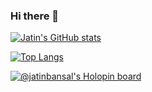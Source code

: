 ### Hi there 👋

[![Jatin's GitHub stats](jatin-bansal-21-git-main-jatins-projects-a441fa8e.vercel.app/api?username=jatin-bansal-21&show_icons=true&include_all_commits=true&count_private=true)](https://github.com/anuraghazra/github-readme-stats)

[![Top Langs](jatin-bansal-21-git-main-jatins-projects-a441fa8e.vercel.app/api/top-langs/?username=jatin-bansal-21&langs_count=10)](https://github.com/anuraghazra/github-readme-stats)

[![@jatinbansal's Holopin board](https://holopin.io/api/user/board?user=jatinbansal)](https://holopin.io/@jatinbansal)

<!--
**jatin-bansal-21/jatin-bansal-21** is a ✨ _special_ ✨ repository because its `README.md` (this file) appears on your GitHub profile.

Here are some ideas to get you started:

- 🔭 I’m currently working on ...
- 🌱 I’m currently learning ...
- 👯 I’m looking to collaborate on ...
- 🤔 I’m looking for help with ...
- 💬 Ask me about ...
- 📫 How to reach me: ...
- 😄 Pronouns: ...
- ⚡ Fun fact: ...
-->

